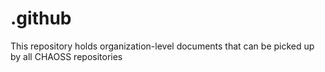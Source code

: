 # .github

This repository holds organization-level documents that can be picked up by all CHAOSS repositories
